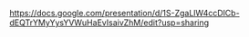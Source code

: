 https://docs.google.com/presentation/d/1S-ZgaLlW4ccDlCb-dEQTrYMyYysYVWuHaEvIsaivZhM/edit?usp=sharing
